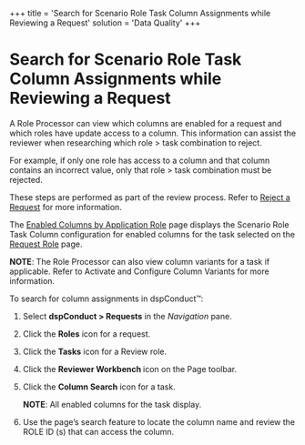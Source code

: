 +++
title = 'Search for Scenario Role Task Column Assignments while Reviewing a Request'
solution = 'Data Quality'
+++

# Search for Scenario Role Task Column Assignments while Reviewing a Request

A Role Processor can view which columns are enabled for a request and
which roles have update access to a column. This information can assist
the reviewer when researching which role \> task combination to reject.

For example, if only one role has access to a column and that column
contains an incorrect value, only that role \> task combination must be
rejected.

These steps are performed as part of the review process. Refer to
[Reject a Request](Reject_a_Request.htm) for more information.

The [Enabled Columns by Application
Role](../Page_Desc/Enabled_Columns_by_Application_Role.htm) page
displays the Scenario Role Task Column configuration for enabled columns
for the task selected on the [Request
Role](../Page_Desc/Request_Role_H.htm) page.

<span style="font-weight: bold;">NOTE</span>: The Role Processor can
also view column variants for a task if applicable. Refer to Activate
and Configure Column Variants for more information.

To search for column assignments in dspConduct™:

1.  Select <span style="font-weight: bold;">dspConduct \>
    Requests</span> in the
    <span style="font-style: italic;">Navigation</span> pane.

2.  Click the <span style="font-weight: bold;">Roles</span> icon for a
    request.

3.  Click the <span style="font-weight: bold;">Tasks</span> icon for a
    Review role.

4.  Click the <span style="font-weight: bold;">Reviewer Workbench
    </span>icon on the Page toolbar.

5.  Click the <span style="font-weight: bold;">Column Search</span> icon
    for a task.
    
    <span style="font-weight: bold;">NOTE</span>: All enabled columns
    for the task display.

6.  Use the page’s search feature to locate the column name and review
    the ROLE ID (s) that can access the column.

